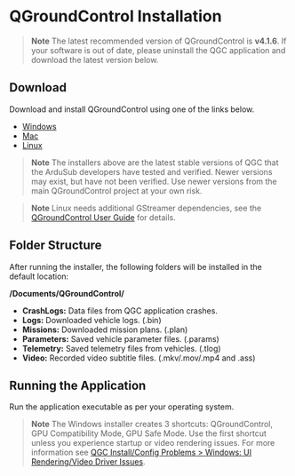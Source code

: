 # QGroundControl Installation

>**Note** The latest recommended version of QGroundControl is **v4.1.6**. If your software is out of date, please uninstall the QGC application and download the latest version below.

## Download

Download and install QGroundControl using one of the links below.

- [Windows](https://s3.amazonaws.com/downloads.bluerobotics.com/QGC/latest/QGroundControl-installer.exe)
- [Mac](https://s3.amazonaws.com/downloads.bluerobotics.com/QGC/latest/QGroundControl.dmg)
- [Linux](https://s3.amazonaws.com/downloads.bluerobotics.com/QGC/latest/QGroundControl.AppImage)

>**Note** The installers above are the latest stable versions of QGC that the ArduSub developers have tested and verified. Newer versions may exist, but have not been verified. Use newer versions from the main QGroundControl project at your own risk.

>**Note** Linux needs additional GStreamer dependencies, see the [QGroundControl User Guide](https://docs.qgroundcontrol.com/en/getting_started/download_and_install.html#ubuntu) for details.

## Folder Structure

After running the installer, the following folders will be installed in the default location:

**/Documents/QGroundControl/**
* **CrashLogs:** Data files from QGC application crashes.
* **Logs:** Downloaded vehicle logs. (.bin)
* **Missions:** Downloaded mission plans. (.plan)
* **Parameters:** Saved vehicle parameter files. (.params)
* **Telemetry:** Saved telemetry files from vehicles. (.tlog)
* **Video:** Recorded video subtitle files. (.mkv/.mov/.mp4 and .ass)

## Running the Application

Run the application executable as per your operating system.

>**Note** The Windows installer creates 3 shortcuts: QGroundControl, GPU Compatibility Mode, GPU Safe Mode. Use the first shortcut unless you experience startup or video rendering issues. For more information see [QGC Install/Config Problems > Windows: UI Rendering/Video Driver Issues](https://docs.qgroundcontrol.com/en/Support/troubleshooting_qgc.html#opengl_troubleshooting).
